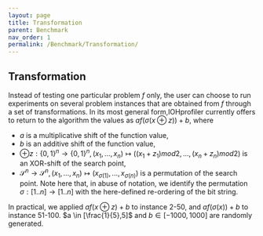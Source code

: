 ```yaml
---
layout: page
title: Transformation
parent: Benchmark
nav_order: 1
permalink: /Benchmark/Transformation/
--- 
```


## Transformation

Instead of testing one particular problem $f$ only, the user can choose to run experiments on several problem instances that are obtained from $f$ through a set of transformations. In its most general form,IOHprofiler currently offers to return to the algorithm the values as $af(\sigma (x {\oplus} z)) + b$, where

* $a$ is a multiplicative shift of the function value,
* $b$ is an additive shift of the function value,
* ${\oplus}z: \{0,1\}^n \to \{0,1\}^n, (x_1, ... ,x_n) \mapsto ((x_1 + z_1) {mod} 2, ... ,(x_n + z_n) {mod} 2)$ is an XOR-shift of the search point,
* $\mathcal{S}^n \to \mathcal{S}^n, (x_1, ... ,x_n) \mapsto (x_{\sigma(1)}, ... ,x_{\sigma(n)})$ is a permutation of the search point. Note here that, in abuse of notation, we identify the permutation ${\sigma}: [1..n] \to [1..n]$ with the here-defined re-ordering of the bit string.

In practical, we applied $af(x {\oplus} z) + b$ to instance 2-50, and $af(\sigma (x)) + b$ to instance 51-100. $a \in [\frac{1}{5},5]$ and $b \in [-1000,1000]$ are randomly generated. 